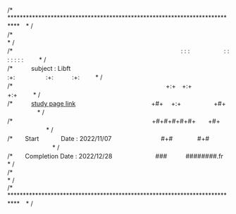 /* ***************************************************************************　* /  
/*　　　　　　　　　　　　　　　　　　　　　　　　　　　　　　　　　　　　　　            　 * /  
/*　　　　　　　　　　　　　　　　　　　　　　　　　　　 : : :  　　 　　　: : : : : : :  　　    * /  
/*　　　subject : Libft　　　　　　　　　　　 　　　　　:+:　　　　　:+:　　　:+: 　        　* /  
/* 　　　　　　　　　　　　　　　　　　　　　　　 　 +:+　+:+　　　　　　  　    +:+  　　           * /  
/*　　　[study page link] 　　　　　　　　　　　　+#+　 +:+　　　　　     +#+ 　    　　            　 * /  
/* 　　　　　　　　　　　　　　　　　　　　　　 +#+#+#+#+#+　　+#+           　      　　　　　* /  
/*　　Start 　　　  Date : 2022/11/07　　　　　　　　#+#　　　　#+#          　　 　　　　　* /  
/*　　Completion Date : 2022/12/28　　　　　　　###　　　########.fr　 　　　* /  
/*　　　　　　　　　　　　　　　　　　　　　　　　　　　　　　　　　　　　　　　　 　* /  
/* ***************************************************************************　* /


[study page link ]: https://flower-donut-4f5.notion.site/libft-1812c1f3e58d4411a3ec7c5542635609
